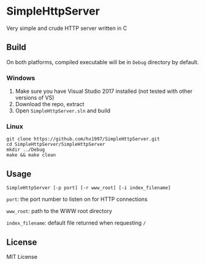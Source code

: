 # SimpleHttpServer

Very simple and crude HTTP server written in C 

## Build

On both platforms, compiled executable will be in `Debug` directory by default.

### Windows

1. Make sure you have Visual Studio 2017 installed (not tested with other versions of VS)
2. Download the repo, extract
3. Open `SimpleHttpServer.sln` and build

### Linux

```
git clone https://github.com/hx1997/SimpleHttpServer.git
cd SimpleHttpServer/SimpleHttpServer
mkdir ../Debug
make && make clean
```

## Usage

```
SimpleHttpServer [-p port] [-r www_root] [-i index_filename]
```

`port`: the port number to listen on for HTTP connections

`www_root`: path to the WWW root directory

`index_filename`: default file returned when requesting `/`

## License

MIT License